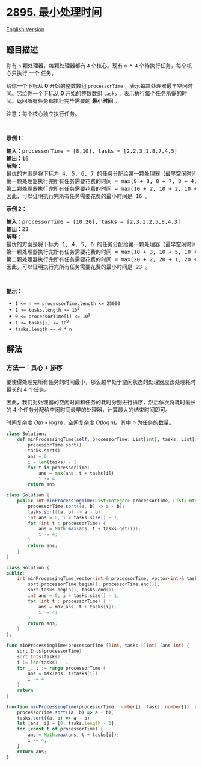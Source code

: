 # [2895. 最小处理时间](https://leetcode.cn/problems/minimum-processing-time)

[English Version](/solution/2800-2899/2895.Minimum%20Processing%20Time/README_EN.md)

<!-- tags:贪心,数组,排序 -->

## 题目描述

<!-- 这里写题目描述 -->

<p>你有 <code>n</code> 颗处理器，每颗处理器都有 <code>4</code> 个核心。现有 <code>n * 4</code> 个待执行任务，每个核心只执行 <strong>一个</strong> 任务。</p>

<p>给你一个下标从 <strong>0</strong> 开始的整数数组 <code>processorTime</code> ，表示每颗处理器最早空闲时间。另给你一个下标从 <strong>0</strong> 开始的整数数组 <code>tasks</code> ，表示执行每个任务所需的时间。返回所有任务都执行完毕需要的 <strong>最小时间</strong> 。</p>

<p>注意：每个核心独立执行任务。</p>

<p>&nbsp;</p>

<p><strong>示例 1：</strong></p>

<pre>
<strong>输入：</strong>processorTime = [8,10], tasks = [2,2,3,1,8,7,4,5]
<strong>输出：</strong>16
<strong>解释：</strong>
最优的方案是将下标为 4, 5, 6, 7 的任务分配给第一颗处理器（最早空闲时间 time = 8），下标为 0, 1, 2, 3 的任务分配给第二颗处理器（最早空闲时间 time = 10）。 
第一颗处理器执行完所有任务需要花费的时间 = max(8 + 8, 8 + 7, 8 + 4, 8 + 5) = 16 。
第二颗处理器执行完所有任务需要花费的时间 = max(10 + 2, 10 + 2, 10 + 3, 10 + 1) = 13 。
因此，可以证明执行完所有任务需要花费的最小时间是 16 。</pre>

<p><strong>示例 2：</strong></p>

<pre>
<strong>输入：</strong>processorTime = [10,20], tasks = [2,3,1,2,5,8,4,3]
<strong>输出：</strong>23
<strong>解释：</strong>
最优的方案是将下标为 1, 4, 5, 6 的任务分配给第一颗处理器（最早空闲时间 time = 10），下标为 0, 2, 3, 7 的任务分配给第二颗处理器（最早空闲时间 time = 20）。 
第一颗处理器执行完所有任务需要花费的时间 = max(10 + 3, 10 + 5, 10 + 8, 10 + 4) = 18 。 
第二颗处理器执行完所有任务需要花费的时间 = max(20 + 2, 20 + 1, 20 + 2, 20 + 3) = 23 。 
因此，可以证明执行完所有任务需要花费的最小时间是 23 。
</pre>

<p>&nbsp;</p>

<p><strong>提示：</strong></p>

<ul>
	<li><code>1 &lt;= n == processorTime.length &lt;= 25000</code></li>
	<li><code>1 &lt;= tasks.length &lt;= 10<sup>5</sup></code></li>
	<li><code>0 &lt;= processorTime[i] &lt;= 10<sup>9</sup></code></li>
	<li><code>1 &lt;= tasks[i] &lt;= 10<sup>9</sup></code></li>
	<li><code>tasks.length == 4 * n</code></li>
</ul>

## 解法

### 方法一：贪心 + 排序

要使得处理完所有任务的时间最小，那么越早处于空闲状态的处理器应该处理耗时最长的 $4$ 个任务。

因此，我们对处理器的空闲时间和任务的耗时分别进行排序，然后依次将耗时最长的 $4$ 个任务分配给空闲时间最早的处理器，计算最大的结束时间即可。

时间复杂度 $O(n \times \log n)$，空间复杂度 $O(\log n)$。其中 $n$ 为任务的数量。

<!-- tabs:start -->

```python
class Solution:
    def minProcessingTime(self, processorTime: List[int], tasks: List[int]) -> int:
        processorTime.sort()
        tasks.sort()
        ans = 0
        i = len(tasks) - 1
        for t in processorTime:
            ans = max(ans, t + tasks[i])
            i -= 4
        return ans
```

```java
class Solution {
    public int minProcessingTime(List<Integer> processorTime, List<Integer> tasks) {
        processorTime.sort((a, b) -> a - b);
        tasks.sort((a, b) -> a - b);
        int ans = 0, i = tasks.size() - 1;
        for (int t : processorTime) {
            ans = Math.max(ans, t + tasks.get(i));
            i -= 4;
        }
        return ans;
    }
}
```

```cpp
class Solution {
public:
    int minProcessingTime(vector<int>& processorTime, vector<int>& tasks) {
        sort(processorTime.begin(), processorTime.end());
        sort(tasks.begin(), tasks.end());
        int ans = 0, i = tasks.size() - 1;
        for (int t : processorTime) {
            ans = max(ans, t + tasks[i]);
            i -= 4;
        }
        return ans;
    }
};
```

```go
func minProcessingTime(processorTime []int, tasks []int) (ans int) {
	sort.Ints(processorTime)
	sort.Ints(tasks)
	i := len(tasks) - 1
	for _, t := range processorTime {
		ans = max(ans, t+tasks[i])
		i -= 4
	}
	return
}
```

```ts
function minProcessingTime(processorTime: number[], tasks: number[]): number {
    processorTime.sort((a, b) => a - b);
    tasks.sort((a, b) => a - b);
    let [ans, i] = [0, tasks.length - 1];
    for (const t of processorTime) {
        ans = Math.max(ans, t + tasks[i]);
        i -= 4;
    }
    return ans;
}
```

<!-- tabs:end -->

<!-- end -->
